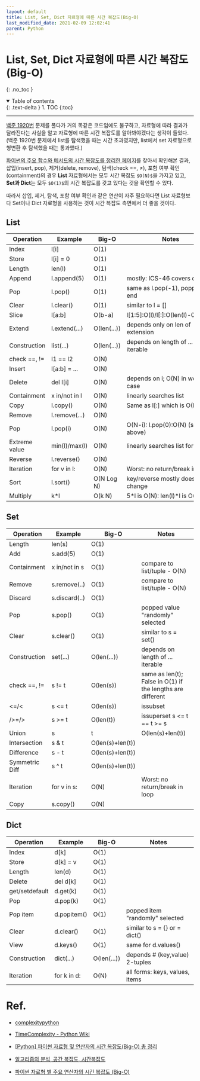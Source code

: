 ```yaml
---
layout: default
title: List, Set, Dict 자료형에 따른 시간 복잡도(Big-O)
last_modified_date: 2021-02-09 12:02:41
parent: Python
---
```


# List, Set, Dict 자료형에 따른 시간 복잡도(Big-O)

{: .no_toc }

<details open markdown="block">
  <summary>
    Table of contents
  </summary>
  {: .text-delta }
1. TOC
{:toc}
</details>

---

[백준 1920번](https://www.acmicpc.net/problem/1920) 문제를 풀다가 거의 똑같은 코드임에도 불구하고, 자료형에 따라 결과가 달라진다는 사실을 알고 자료형에 따른 시간 복잡도를 알아봐야겠다는 생각이 들었다. (백준 1920번 문제에서 list를 탐색했을 때는 시간 초과였지만, list에서 set 자료형으로 형변환 후 탐색했을 때는 통과했다.)

[파이썬의 주요 함수와 메서드의 시간 복잡도를 정리한 페이지](https://www.ics.uci.edu/~pattis/ICS-33/lectures/complexitypython.txt)를 찾아서 확인해본 결과, 삽입(insert, pop), 제거(delete, remove), 탐색(check ==, ≠), 포함 여부 확인(containment)의 경우 **List** 자료형에서는 모두 시간 복잡도 `$O(N)$`을 가지고 있고, **Set과 Dict**는 모두 `$O(1)$`의 시간 복잡도를 갖고 있다는 것을 확인할 수 있다.

따라서 삽입, 제거, 탐색, 포함 여부 확인과 같은 연산이 자주 필요하다면 List 자료형보다 Set이나 Dict 자료형을 사용하는 것이 시간 복잡도 측면에서 더 좋을 것이다.

## List

| Operation     | Example       | Big-O       | Notes                              |
| ------------- | ------------- | ----------- | ---------------------------------- |
| Index         | l[i]          | O(1)        |
| Store         | l[i] = 0      | O(1)        |
| Length        | len(l)        | O(1)        |
| Append        | l.append(5)   | O(1)        | mostly: ICS-46 covers details      |
| Pop           | l.pop()       | O(1)        | same as l.pop(-1), popping at end  |
| Clear         | l.clear()     | O(1)        | similar to l = []                  |
| Slice         | l[a:b]        | O(b-a)      | l[1:5]:O(l)/l[:]:O(len(l)-0)=O(N)  |
| Extend        | l.extend(...) | O(len(...)) | depends only on len of extension   |
| Construction  | list(...)     | O(len(...)) | depends on length of ... iterable  |
| check ==, !=  | l1 == l2      | O(N)        |
| Insert        | l[a:b] = ...  | O(N)        |
| Delete        | del l[i]      | O(N)        | depends on i; O(N) in worst case   |
| Containment   | x in/not in l | O(N)        | linearly searches list             |
| Copy          | l.copy()      | O(N)        | Same as l[:] which is O(N)         |
| Remove        | l.remove(...) | O(N)        |
| Pop           | l.pop(i)      | O(N)        | O(N-i): l.pop(0):O(N) (see above)  |
| Extreme value | min(l)/max(l) | O(N)        | linearly searches list for value   |
| Reverse       | l.reverse()   | O(N)        |
| Iteration     | for v in l:   | O(N)        | Worst: no return/break in loop     |
| Sort          | l.sort()      | O(N Log N)  | key/reverse mostly doesn't change  |
| Multiply      | k\*l          | O(k N)      | 5*l is O(N): len(l)*l is O(N\*\*2) |

## Set

| Operation      | Example       | Big-O            | Notes                                                      |
| -------------- | ------------- | ---------------- | ---------------------------------------------------------- |
| Length         | len(s)        | O(1)             |
| Add            | s.add(5)      | O(1)             |
| Containment    | x in/not in s | O(1)             | compare to list/tuple - O(N)                               |
| Remove         | s.remove(..)  | O(1)             | compare to list/tuple - O(N)                               |
| Discard        | s.discard(..) | O(1)             |
| Pop            | s.pop()       | O(1)             | popped value "randomly" selected                           |
| Clear          | s.clear()     | O(1)             | similar to s = set()                                       |
| Construction   | set(...)      | O(len(...))      | depends on length of ... iterable                          |
| check ==, !=   | s != t        | O(len(s))        | same as len(t); False in O(1) if the lengths are different |
| <=/<           | s <= t        | O(len(s))        | issubset                                                   |
| />=/>          | s >= t        | O(len(t))        | issuperset s <= t == t >= s                                |
| Union          | s             | t                | O(len(s)+len(t))                                           |
| Intersection   | s & t         | O(len(s)+len(t)) |
| Difference     | s - t         | O(len(s)+len(t)) |
| Symmetric Diff | s ^ t         | O(len(s)+len(t)) |
| Iteration      | for v in s:   | O(N)             | Worst: no return/break in loop                             |
| Copy           | s.copy()      | O(N)             |

## Dict

| Operation      | Example     | Big-O       | Notes                           |
| -------------- | ----------- | ----------- | ------------------------------- |
| Index          | d[k]        | O(1)        |
| Store          | d[k] = v    | O(1)        |
| Length         | len(d)      | O(1)        |
| Delete         | del d[k]    | O(1)        |
| get/setdefault | d.get(k)    | O(1)        |
| Pop            | d.pop(k)    | O(1)        |
| Pop item       | d.popitem() | O(1)        | popped item "randomly" selected |
| Clear          | d.clear()   | O(1)        | similar to s = {} or = dict()   |
| View           | d.keys()    | O(1)        | same for d.values()             |
| Construction   | dict(...)   | O(len(...)) | depends # (key,value) 2-tuples  |
| Iteration      | for k in d: | O(N)        | all forms: keys, values, items  |

# Ref.

- [complexitypython](https://www.ics.uci.edu/~pattis/ICS-33/lectures/complexitypython.txt)

- [TimeComplexity - Python Wiki](https://wiki.python.org/moin/TimeComplexity)

- [[Python] 파이썬 자료형 및 연산자의 시간 복잡도(Big-O) 총 정리](https://chancoding.tistory.com/43)

- [알고리즘의 분석, 공간 복잡도, 시간복잡도](https://debugdaldal.tistory.com/158)

- [파이썬 자료형 별 주요 연산자의 시간 복잡도 (Big-O)](https://wayhome25.github.io/python/2017/06/14/time-complexity/)
